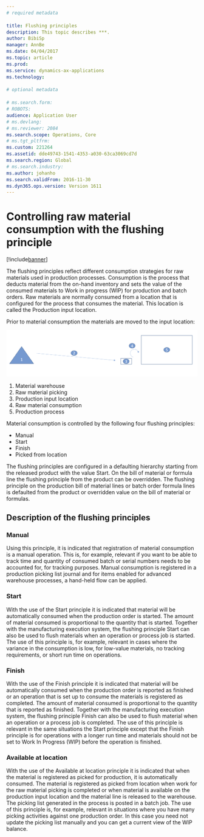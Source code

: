 ```yaml
---
# required metadata

title: Flushing principles
description: This topic describes ***.
author: BibiSp
manager: AnnBe
ms.date: 04/04/2017
ms.topic: article
ms.prod: 
ms.service: dynamics-ax-applications
ms.technology: 

# optional metadata

# ms.search.form: 
# ROBOTS: 
audience: Application User
# ms.devlang: 
# ms.reviewer: 2084
ms.search.scope: Operations, Core
# ms.tgt_pltfrm: 
ms.custom: 221264
ms.assetid: dde49743-1541-4353-a030-63ca3069cd7d
ms.search.region: Global
# ms.search.industry: 
ms.author: johanho
ms.search.validFrom: 2016-11-30
ms.dyn365.ops.version: Version 1611
---
```


# Controlling raw material consumption with the flushing principle 

[!include[banner](../includes/banner.md)]

The flushing principles reflect different consumption strategies for raw materials used in production processes. Consumption is the process that deducts material from the on-hand inventory and sets the value of the consumed materials to Work in progress (WIP) for production and batch orders. Raw materials are normally consumed from a location that is configured for the process that  consumes the material. This location is called the Production input location. 

Prior to material consumption the materials are moved to the input location:

[![](./media/scenario4a.png)](./media/scenario4a.png)

1.	Material warehouse
2.	Raw material picking
3.	Production input location
4.	Raw material consumption
5.	Production process

Material consumption is controlled by the following four flushing principles:
-   Manual
-  	Start
-   Finish
-   Picked from location

The flushing principles are configured in a defaulting hierarchy starting from the released product with the value Start. On the bill of material or formula line the flushing principle from the product can be overridden. The flushing principle on the production bill of material lines or batch order formula lines is defaulted from the product or overridden value on the bill of material or formulas.

## Description of the flushing principles

### Manual
Using this principle, it is indicated that registration of material consumption is a manual operation. This is, for example, relevant if you want to be able to track time and quantity of consumed batch or serial numbers needs to be accounted for, for tracking purposes. Manual consumption is registered in a production picking list journal and for items enabled for advanced warehouse processes, a hand-held flow can be applied.

### Start
With the use of the Start principle it is indicated that material will be automatically consumed when the production order is started. The amount of material consumed is proportional to the quantity that is started. Together with the manufacturing execution system, the flushing principle Start can also be used to flush materials when an operation or process job is started. The use of this principle is, for example, relevant in cases where the variance in the consumption is low, for low-value materials, no tracking requirements, or short run time on operations. 

### Finish
With the use of the Finish principle it is indicated that material will be automatically consumed when the production order is reported as finished or an operation that is set up to consume the materials is registered as completed. The amount of material consumed is proportional to the quantity that is reported as finished. Together with the manufacturing execution system, the flushing principle Finish can also be used to flush material when an operation or a process job is completed. The use of this principle is relevant in the same situations the Start principle except that the Finish principle is for operations with a longer run time and materials should not be set to Work In Progress (WIP) before the operation is finished. 

### Available at location
With the use of the Available at location principle it is indicated that when the material is registered as picked for production, it is automatically consumed. The material is registered as picked from location when work for the raw material picking is completed or when material is available on the production input location and the material line is released to the warehouse. The picking list generated in the process is posted in a batch job. The use of this principle is, for example, relevant in situations where you have many picking activities against one production order. In this case you need not update the picking list manually and you can get a current view of the WIP balance.
